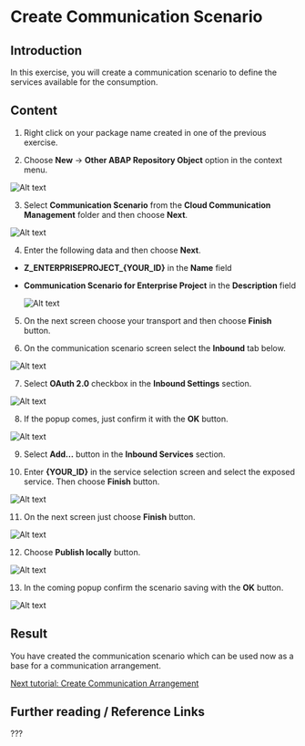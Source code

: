 # Create Communication Scenario

## Introduction 

In this exercise, you will create a communication scenario to define the services available for the consumption.

## Content

1. Right click on your package name created in one of the previous exercise.

2. Choose **New** &rarr; **Other ABAP Repository Object** option in the context menu.

  ![Alt text](img/0120-other-abap-repository-object.png) 

3. Select **Communication Scenario** from the **Cloud Communication Management** folder and then choose **Next**.

  ![Alt text](img/0270-new-communication-scenario.png) 

4. Enter the following data and then choose **Next**. 
- **Z_ENTERPRISEPROJECT_{YOUR_ID}** in the **Name** field
- **Communication Scenario for Enterprise Project** in the **Description** field

  ![Alt text](img/0280-communication-scenario-details.png)

5. On the next screen choose your transport and then choose **Finish** button.

6. On the communication scenario screen select the **Inbound** tab below.

  ![Alt text](img/0290-scenario-inbound-tab.png) 

7. Select **OAuth 2.0** checkbox in the **Inbound Settings** section.
 
  ![Alt text](img/0300-add-service-button.png) 

8. If the popup comes, just confirm it with the **OK** button.

  ![Alt text](img/0310-skip-oauth-notification.png) 

9. Select **Add...** button in the **Inbound Services** section.

10. Enter **{YOUR_ID}** in the service selection screen and select the exposed service. Then choose **Finish** button.

  ![Alt text](img/0320-select-inbound-service.png) 

11. On the next screen just choose **Finish** button.

  ![Alt text](img/0330-confirm-inbound-service.png)

12. Choose **Publish locally** button.  

  ![Alt text](img/0340-publish-scenario.png)

13. In the coming popup confirm the scenario saving with the **OK** button. 

  ![Alt text](img/0350-save-scenario.png)

## Result

You have created the communication scenario which can be used now as a base for a communication arrangement.

[Next tutorial: Create Communication Arrangement](./arrangement.md)
## Further reading / Reference Links

???
